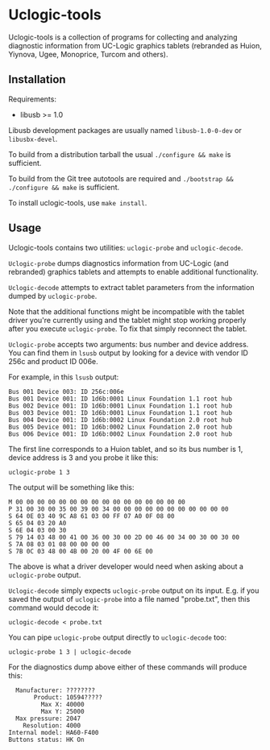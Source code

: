 Uclogic-tools
=============

Uclogic-tools is a collection of programs for collecting and analyzing
diagnostic information from UC-Logic graphics tablets (rebranded as Huion,
Yiynova, Ugee, Monoprice, Turcom and others).

Installation
------------

Requirements:

* libusb >= 1.0

Libusb development packages are usually named `libusb-1.0-0-dev` or
`libusbx-devel`.

To build from a distribution tarball the usual `./configure && make`
is sufficient.

To build from the Git tree autotools are required and `./bootstrap &&
./configure && make` is sufficient.

To install uclogic-tools, use `make install`.

Usage
-----

Uclogic-tools contains two utilities: `uclogic-probe` and `uclogic-decode`.

`Uclogic-probe` dumps diagnostics information from UC-Logic (and rebranded)
graphics tablets and attempts to enable additional functionality.

`Uclogic-decode` attempts to extract tablet parameters from the information dumped
by `uclogic-probe`.

Note that the additional functions might be incompatible with the tablet
driver you're currently using and the tablet might stop working properly after
you execute `uclogic-probe`. To fix that simply reconnect the tablet.

`Uclogic-probe` accepts two arguments: bus number and device address. You can find
them in `lsusb` output by looking for a device with vendor ID 256c and product
ID 006e.

For example, in this `lsusb` output:

    Bus 001 Device 003: ID 256c:006e  
    Bus 001 Device 001: ID 1d6b:0001 Linux Foundation 1.1 root hub
    Bus 002 Device 001: ID 1d6b:0001 Linux Foundation 1.1 root hub
    Bus 003 Device 001: ID 1d6b:0001 Linux Foundation 1.1 root hub
    Bus 004 Device 001: ID 1d6b:0002 Linux Foundation 2.0 root hub
    Bus 005 Device 001: ID 1d6b:0002 Linux Foundation 2.0 root hub
    Bus 006 Device 001: ID 1d6b:0002 Linux Foundation 2.0 root hub

The first line corresponds to a Huion tablet, and so its bus number is 1,
device address is 3 and you probe it like this:

    uclogic-probe 1 3

The output will be something like this:

    M 00 00 00 00 00 00 00 00 00 00 00 00 00 00 00 00
    P 31 00 30 00 35 00 39 00 34 00 00 00 00 00 00 00 00 00 00 00
    S 64 0E 03 40 9C A8 61 03 00 FF 07 A0 0F 08 00
    S 65 04 03 20 A0
    S 6E 04 03 00 30
    S 79 14 03 48 00 41 00 36 00 30 00 2D 00 46 00 34 00 30 00 30 00
    S 7A 08 03 01 08 00 00 00 00
    S 7B 0C 03 48 00 4B 00 20 00 4F 00 6E 00

The above is what a driver developer would need when asking about a
`uclogic-probe` output.

`Uclogic-decode` simply expects `uclogic-probe` output on its input. E.g. if you
saved the output of `uclogic-probe` into a file named "probe.txt", then this
command would decode it:

    uclogic-decode < probe.txt

You can pipe `uclogic-probe` output directly to `uclogic-decode` too:

    uclogic-probe 1 3 | uclogic-decode

For the diagnostics dump above either of these commands will produce this:

      Manufacturer: ????????
           Product: 10594?????
             Max X: 40000
             Max Y: 25000
      Max pressure: 2047
        Resolution: 4000
    Internal model: HA60-F400
    Buttons status: HK On
